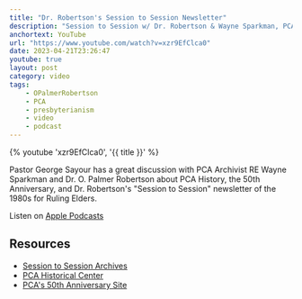 ```yaml
---
title: "Dr. Robertson's Session to Session Newsletter"
description: "Session to Session w/ Dr. Robertson & Wayne Sparkman, PCA Archivist."
anchortext: YouTube
url: "https://www.youtube.com/watch?v=xzr9EfClca0"
date: 2023-04-21T23:26:47
youtube: true
layout: post
category: video
tags:
    - OPalmerRobertson 
    - PCA
    - presbyterianism
    - video
    - podcast
---
```


{% youtube 'xzr9EfClca0', '{{ title }}' %}

Pastor George Sayour has a great discussion with PCA Archivist RE Wayne Sparkman and Dr. O. Palmer Robertson about PCA History, the 50th Anniversary, and Dr. Robertson's "Session to Session" newsletter of the 1980s for Ruling Elders.

Listen on [Apple Podcasts](https://podcasts.apple.com/us/podcast/session-to-session-w-dr-robertson-wayne-sparkman-pca/id1658431714?i=1000609696222)

## Resources
- [Session to Session Archives](https://www.pcahistory.org/HCLibrary/periodicals/session2/index.html)
- [PCA Historical Center](https://pcahistory.org/)
- [PCA's 50th Anniversary Site](https://pca50.org/)